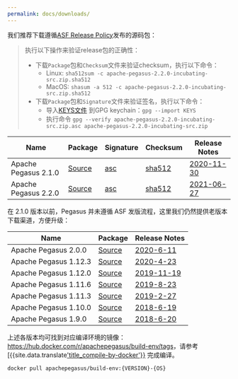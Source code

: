 ```yaml
---
permalink: docs/downloads/
---
```


我们推荐下载遵循[ASF Release Policy](http://www.apache.org/legal/release-policy.html)发布的源码包：
> 执行以下操作来验证release包的正确性：
> - 下载`Package`包和`Checksum`文件来验证checksum，执行以下命令：
>   - Linux: `sha512sum -c apache-pegasus-2.2.0-incubating-src.zip.sha512`
>   - MacOS: `shasum -a 512 -c apache-pegasus-2.2.0-incubating-src.zip.sha512`
> - 下载`Package`包和`Signature`文件来验证签名，执行以下命令：
>   - 导入[KEYS文件](https://downloads.apache.org/incubator/pegasus/KEYS) 到GPG keychain：`gpg --import KEYS`
>   - 执行命令 `gpg --verify apache-pegasus-2.2.0-incubating-src.zip.asc apache-pegasus-2.2.0-incubating-src.zip`

[2.1.0-src]: https://www.apache.org/dyn/closer.cgi?path=/incubator/pegasus/2.1.0/apache-pegasus-2.1.0-incubating-src.zip
[2.1.0-asc]: https://downloads.apache.org/incubator/pegasus/2.1.0/apache-pegasus-2.1.0-incubating-src.zip.asc
[2.1.0-sha]: https://downloads.apache.org/incubator/pegasus/2.1.0/apache-pegasus-2.1.0-incubating-src.zip.sha512
[2.1.0-rn]: https://cwiki.apache.org/confluence/x/cxbZCQ
[2.2.0-src]: https://www.apache.org/dyn/closer.cgi?path=/incubator/pegasus/2.2.0/apache-pegasus-2.2.0-incubating-src.zip
[2.2.0-asc]: https://downloads.apache.org/incubator/pegasus/2.2.0/apache-pegasus-2.2.0-incubating-src.zip.asc
[2.2.0-sha]: https://downloads.apache.org/incubator/pegasus/2.2.0/apache-pegasus-2.2.0-incubating-src.zip.sha512
[2.2.0-rn]: https://cwiki.apache.org/confluence/display/PEGASUS/Apache+Pegasus+2.2.0+Release+Notes

Name | Package | Signature | Checksum | Release Notes |
---|---|---|---|---|
Apache Pegasus 2.1.0 | [Source][2.1.0-src] | [asc][2.1.0-asc] | [sha512][2.1.0-sha] | [2020-11-30][2.1.0-rn]
Apache Pegasus 2.2.0 | [Source][2.2.0-src] | [asc][2.2.0-asc] | [sha512][2.2.0-sha] | [2021-06-27][2.2.0-rn]

在 2.1.0 版本以前，Pegasus 并未遵循 ASF 发版流程，这里我们仍然提供老版本下载渠道，方便升级：

[2.0.0-src]: https://github.com/apache/incubator-pegasus/releases/download/v2.0.0/apache-pegasus-2.0.0-incubating-src.zip
[2.0.0-rn]: https://github.com/apache/incubator-pegasus/releases/tag/v2.0.0
[1.12.3-src]: https://github.com/apache/incubator-pegasus/releases/download/v1.12.3/apache-pegasus-1.12.3-incubating-src.zip
[1.12.3-rn]: https://github.com/apache/incubator-pegasus/releases/tag/v1.12.3
[1.12.0-src]: https://github.com/apache/incubator-pegasus/releases/download/v1.12.0/apache-pegasus-1.12.0-incubating-src.zip
[1.12.0-rn]: https://github.com/apache/incubator-pegasus/releases/tag/v1.12.0
[1.11.6-src]: https://github.com/apache/incubator-pegasus/releases/download/v1.11.6/apache-pegasus-1.11.6-incubating-src.zip
[1.11.6-rn]: https://github.com/apache/incubator-pegasus/releases/tag/v1.11.6
[1.11.3-src]: https://github.com/apache/incubator-pegasus/releases/download/v1.11.3/apache-pegasus-1.11.3-incubating-src.zip
[1.11.3-rn]: https://github.com/apache/incubator-pegasus/releases/tag/v1.11.3
[1.10.0-src]: https://github.com/apache/incubator-pegasus/releases/download/v1.10.0/apache-pegasus-1.10.0-incubating-src.zip
[1.10.0-rn]: https://github.com/apache/incubator-pegasus/releases/tag/v1.10.0
[1.9.0-src]: https://github.com/apache/incubator-pegasus/releases/download/v1.9.0/apache-pegasus-1.9.0-incubating-src.zip
[1.9.0-rn]: https://github.com/apache/incubator-pegasus/releases/tag/v1.9.0

Name | Package | Release Notes
---|---|---
Apache Pegasus 2.0.0 | [Source][2.0.0-src] | [2020-6-11][2.0.0-rn]
Apache Pegasus 1.12.3 | [Source][1.12.3-src] | [2020-4-23][1.12.3-rn]
Apache Pegasus 1.12.0 | [Source][1.12.0-src] | [2019-11-19][1.12.0-rn]
Apache Pegasus 1.11.6 | [Source][1.11.6-src] | [2019-8-23][1.11.6-rn]
Apache Pegasus 1.11.3 | [Source][1.11.3-src] | [2019-2-27][1.11.3-rn]
Apache Pegasus 1.10.0 | [Source][1.10.0-src] | [2018-6-19][1.10.0-rn]
Apache Pegasus 1.9.0 | [Source][1.9.0-src] | [2018-6-20][1.9.0-rn]

上述各版本均可找到对应编译环境的镜像：<https://hub.docker.com/r/apachepegasus/build-env/tags>，请参考 [{{site.data.translate['title_compile-by-docker'}}](/docs/build/compile-by-docker/) 完成编译。

```
docker pull apachepegasus/build-env:{VERSION}-{OS}
```
